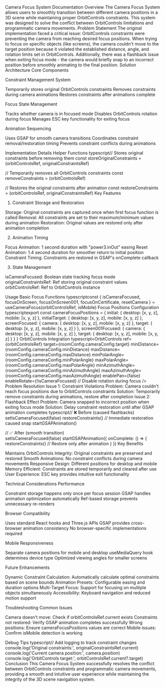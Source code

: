 Camera Focus System Documentation
Overview
The Camera Focus System allows users to smoothly transition between different camera positions in a 3D scene while maintaining proper OrbitControls constraints. This system was designed to solve the conflict between OrbitControls limitations and programmatic camera movements.
Problem Statement
The original implementation faced a critical issue: OrbitControls constraints were preventing the camera from reaching desired focus positions. When trying to focus on specific objects (like screens), the camera couldn't move to the target position because it violated the established distance, angle, and rotation limits set in OrbitControls.
Additionally, there was a flashback issue when exiting focus mode - the camera would briefly snap to an incorrect position before smoothly animating to the final position.
Solution Architecture
Core Components

Constraint Management System

Temporarily stores original OrbitControls constraints
Removes constraints during camera animations
Restores constraints after animations complete


Focus State Management

Tracks whether camera is in focused mode
Disables OrbitControls rotation during focus
Manages ESC key functionality for exiting focus


Animation Sequencing

Uses GSAP for smooth camera transitions
Coordinates constraint removal/restoration timing
Prevents constraint conflicts during animations



Implementation Details
Helper Functions
typescript// Stores original constraints before removing them
const storeOriginalConstraints = (orbitControlsRef, originalConstraintsRef)

// Temporarily removes all OrbitControls constraints
const removeConstraints = (orbitControlsRef)

// Restores the original constraints after animation
const restoreConstraints = (orbitControlsRef, originalConstraintsRef)
Key Features
1. Constraint Storage and Restoration

Storage: Original constraints are captured once when first focus function is called
Removal: All constraints are set to their maximum/minimum values during animation
Restoration: Original values are restored only after animation completion

2. Animation Timing

Focus Animation: 1 second duration with "power3.inOut" easing
Reset Animation: 1.4 second duration for smoother return to initial position
Constraint Timing: Constraints are restored in GSAP's onComplete callback

3. State Management

isCameraFocused: Boolean state tracking focus mode
originalConstraintsRef: Ref storing original constraint values
orbitControlsRef: Ref to OrbitControls instance

Usage
Basic Focus Functions
typescriptconst { isCameraFocused, focusOnScreen, focusOnScreen001, focusOnCertificate, resetCamera } = useCameraFocus(orbitControlsRef, isMobile)
Focus Positions Configuration
typescriptexport const cameraFocusPositions = {
  initial: {
    desktop: [x, y, z],
    mobile: [x, y, z]
  },
  initialTarget: {
    desktop: [x, y, z], 
    mobile: [x, y, z]
  },
  screenFocused: {
    camera: { desktop: [x, y, z], mobile: [x, y, z] },
    target: { desktop: [x, y, z], mobile: [x, y, z] }
  },
  screen001Focused: {
    camera: { desktop: [x, y, z], mobile: [x, y, z] },
    target: { desktop: [x, y, z], mobile: [x, y, z] }
  }
}
OrbitControls Integration
typescript<OrbitControls 
  ref={orbitControlsRef}
  target={roomConfig.cameraConfig.target}
  minDistance={roomConfig.cameraConfig.minDistance}
  maxDistance={roomConfig.cameraConfig.maxDistance}
  minPolarAngle={roomConfig.cameraConfig.minPolarAngle}
  maxPolarAngle={roomConfig.cameraConfig.maxPolarAngle}
  minAzimuthAngle={roomConfig.cameraConfig.minAzimuthAngle}
  maxAzimuthAngle={roomConfig.cameraConfig.maxAzimuthAngle}
  enablePan={false}
  enableRotate={!isCameraFocused}  // Disable rotation during focus
/>
Problem Resolution
Issue 1: Constraint Violations
Problem: Camera couldn't reach focus positions due to OrbitControls constraints
Solution: Temporarily remove constraints during animations, restore after completion
Issue 2: Flashback Effect
Problem: Camera snapped to incorrect position when exiting focus mode
Solution: Delay constraint restoration until after GSAP animation completes
typescript// ❌ Before (caused flashbacks)
setIsCameraFocused(false)
restoreConstraints() // Immediate restoration caused snap
startGSAPAnimation()

// ✅ After (smooth transition)  
setIsCameraFocused(false)
startGSAPAnimation({
  onComplete: () => {
    restoreConstraints() // Restore only after animation
  }
})
Key Benefits

Maintains OrbitControls Integrity: Original constraints are preserved and restored
Smooth Animations: No constraint conflicts during camera movements
Responsive Design: Different positions for desktop and mobile
Memory Efficient: Constraints are stored temporarily and cleared after use
User Experience: ESC key provides intuitive exit functionality

Technical Considerations
Performance

Constraint storage happens only once per focus session
GSAP handles animation optimization automatically
Ref-based storage prevents unnecessary re-renders

Browser Compatibility

Uses standard React hooks and Three.js APIs
GSAP provides cross-browser animation consistency
No browser-specific implementations required

Mobile Responsiveness

Separate camera positions for mobile and desktop
useMediaQuery hook determines device type
Optimized viewing angles for smaller screens

Future Enhancements

Dynamic Constraint Calculation: Automatically calculate optimal constraints based on scene bounds
Animation Presets: Configurable easing and duration options
Multi-Target Focus: Support for focusing on multiple objects simultaneously
Accessibility: Keyboard navigation and reduced motion support

Troubleshooting
Common Issues

Camera doesn't move: Check if orbitControlsRef.current exists
Constraints not restored: Verify GSAP animation completes successfully
Wrong positions: Ensure cameraFocusPositions values are correct
Mobile issues: Confirm isMobile detection is working

Debug Tips
typescript// Add logging to track constraint changes
console.log('Original constraints:', originalConstraintsRef.current)
console.log('Current camera position:', camera.position)
console.log('OrbitControls target:', orbitControlsRef.current?.target)
Conclusion
This Camera Focus System successfully resolves the conflict between OrbitControls constraints and programmatic camera movements, providing a smooth and intuitive user experience while maintaining the integrity of the 3D scene navigation system.